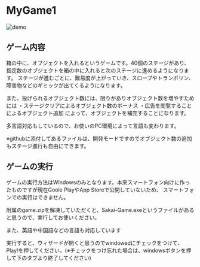 # MyGame1

![demo](https://user-images.githubusercontent.com/38764589/121794950-a6e98c00-cc47-11eb-89b4-71951559c815.gif)

## ゲーム内容

箱の中に、オブジェクトを入れるというゲームです。40個のステージがあり、指定数のオブジェクトを箱の中に入れると次のステージに進めるようになります。
ステージが進むごとに、難易度が上がっていき、スロープやトランポリン、障害物などのギミックが出てくるようになります。

また、投げられるオブジェクト数には、限りがありオブジェクト数を増やすためには
・ステージクリアによるオブジェクト数のボーナス
・広告を閲覧することによるオブジェクト追加
によって、オブジェクトを補充することになります。

多言語対応もしているので、お使いのPC環境によって言語も変わります。

※githubに添付してあるファイルは、開発モードですのでオブジェクト数の追加もステージ進行も自由にできます。

## ゲームの実行

ゲームの実行方法はWindowsのみとなります。本来スマートフォン向けに作ったものですが現在Goole PlayやApp Storeで公開していないため、
スマートフォンでの実行はできません。

附属のgame.zipを解凍していただくと、Sakai-Game.exeというファイルがあると思うので、実行してお使いください。

また、英語や中国語などの言語も対応しています

実行すると、ウィザードが開くと思うのでwindowedにチェックをつけて、Play!を押してください。(※チェックをつけ忘れた場合は、windowsボタンを押して下のタブより終了してください)
